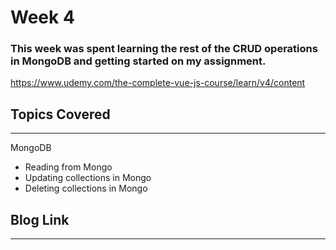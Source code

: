 # Week 4
### This week was spent learning the rest of the CRUD operations in MongoDB and getting started on my assignment.

https://www.udemy.com/the-complete-vue-js-course/learn/v4/content


## Topics Covered 
---
MongoDB
- Reading from Mongo
- Updating collections in Mongo
- Deleting collections in Mongo


## Blog Link
---
